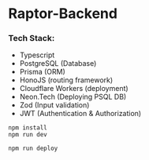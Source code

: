 # Raptor-Backend

### Tech Stack:
- Typescript
- PostgreSQL (Database)
- Prisma (ORM)
- HonoJS (routing framework)
- Cloudflare Workers (deployment)
- Neon.Tech (Deploying PSQL DB)
- Zod (Input validation)
- JWT (Authentication & Authorization)

```
npm install
npm run dev
```

```
npm run deploy
```
